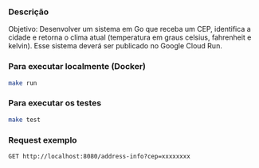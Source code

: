 ### Descrição

Objetivo: Desenvolver um sistema em Go que receba um CEP, identifica a cidade e retorna o clima atual (temperatura em graus celsius, fahrenheit e kelvin). Esse sistema deverá ser publicado no Google Cloud Run.


### Para executar localmente (Docker)
```bash
make run
```

### Para executar os testes
```bash
make test
```

### Request exemplo
`GET http://localhost:8080/address-info?cep=xxxxxxxx`